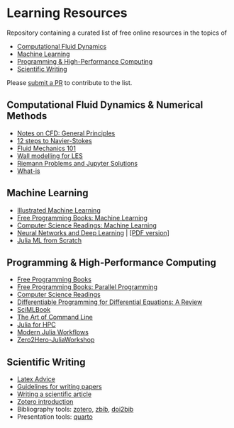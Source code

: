 # Learning Resources

Repository containing a curated list of free online resources in the topics of
- [Computational Fluid Dynamics](#computational-fluid-dynamics)
- [Machine Learning](#machine-learning)
- [Programming & High-Performance Computing](#programming--high-performance-computing)
- [Scientific Writing](#scientific-writing)

Please [submit a PR](https://github.com/b-fg/learning-resources/compare) to contribute to the list.

## Computational Fluid Dynamics & Numerical Methods
- [Notes on CFD: General Principles](https://doc.cfd.direct/notes/cfd-general-principles/)
- [12 steps to Navier-Stokes](https://lorenabarba.com/blog/cfd-python-12-steps-to-navier-stokes/)
- [Fluid Mechanics 101](https://www.youtube.com/@fluidmechanics101)
- [Wall modelling for LES](https://wmles.umd.edu/)
- [Riemann Problems and Jupyter Solutions](https://github.com/rjleveque/riemann_book)
- [What-is](https://github.com/higham/what-is)

## Machine Learning
- [Illustrated Machine Learning](https://illustrated-machine-learning.github.io/)
- [Free Programming Books: Machine Learning](https://github.com/EbookFoundation/free-programming-books/blob/main/books/free-programming-books-subjects.md#machine-learning)
- [Computer Science Readings: Machine Learning](https://github.com/amilajack/reading/tree/master/Machine_Learning)
- [Neural Networks and Deep Learning](http://neuralnetworksanddeeplearning.com/index.html) | [\[PDF version\]](https://github.com/antonvladyka/neuralnetworksanddeeplearning.com.pdf)
- [Julia ML from Scratch](https://github.com/odsl-team/julia-ml-from-scratch)

## Programming & High-Performance Computing
- [Free Programming Books](https://github.com/EbookFoundation/free-programming-books)
- [Free Programming Books: Parallel Programming](https://github.com/EbookFoundation/free-programming-books/blob/main/books/free-programming-books-subjects.md#parallel-programming)
- [Computer Science Readings](https://github.com/amilajack/reading)
- [Differentiable Programming for Differential Equations: A Review](https://arxiv.org/abs/2406.09699)
- [SciMLBook](https://github.com/SciML/SciMLBook)
- [The Art of Command Line](https://github.com/jlevy/the-art-of-command-line)
- [Julia for HPC](https://jblaschke.github.io/HPC-Julia/)
- [Modern Julia Workflows](https://modernjuliaworkflows.org/)
- [Zero2Hero-JuliaWorkshop](https://github.com/Datseris/Zero2Hero-JuliaWorkshop)

## Scientific Writing
- [Latex Advice](https://github.com/dspinellis/latex-advice)
- [Guidelines for writing papers](https://github.com/jerabaul29/guidelines_writing_papers)
- [Writing a scientific article](https://doi.org/10.1016/j.eurger.2015.08.005)
- [Zotero introduction](https://aweymo-ui.github.io/zotero_intro/)
- Bibliography tools: [zotero](https://www.zotero.org/), [zbib](https://zbib.org/), [doi2bib](https://www.doi2bib.org/)
- Presentation tools: [quarto](https://quarto.org/docs/presentations/revealjs/)
